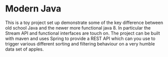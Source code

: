 # Modern Java

This is a toy project set up demonstrate some of the key difference between old school Java and the newer more functional java 8.
In particular the Stream API and functional interfaces are touch on. The project can be built with maven and uses Spring to provide a REST API
which can you use to trigger various different sorting and filtering behaviour on a very humble data set of apples.
